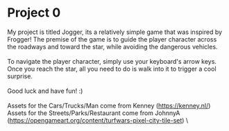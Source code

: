 # Project 0
My project is titled Jogger, its a relatively simple game that was inspired by Frogger! The premise of the game is to guide the player character across the roadways and toward the star, while avoiding the dangerous vehicles. \
 \
To navigate the player character, simply use your keyboard's arrow keys. Once you reach the star, all you need to do is walk into it to trigger a cool surprise. \
 \
Good luck and have fun! :) \
 \
Assets for the Cars/Trucks/Man come from Kenney (https://kenney.nl/) \
Assets for the Streets/Parks/Restaurant come from JohnnyA (https://opengameart.org/content/turfwars-pixel-city-tile-set) \
